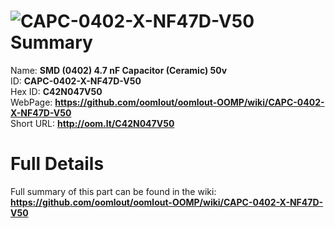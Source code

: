 
![CAPC-0402-X-NF47D-V50](https://github.com/oomlout/oomlout-OOMP/blob/master/parts/CAPC-0402-X-NF47D-V50/CAPC-0402-X-NF47D-V50_420.jpg)   
Summary
=================
  
Name: __SMD (0402) 4.7 nF Capacitor (Ceramic) 50v__    
ID: __CAPC-0402-X-NF47D-V50__   
Hex ID: __C42N047V50__   
WebPage: __https://github.com/oomlout/oomlout-OOMP/wiki/CAPC-0402-X-NF47D-V50__   
Short URL: __http://oom.lt/C42N047V50__   

Full Details
==========================
Full summary of this part can be found in the wiki:   
__https://github.com/oomlout/oomlout-OOMP/wiki/CAPC-0402-X-NF47D-V50__    

